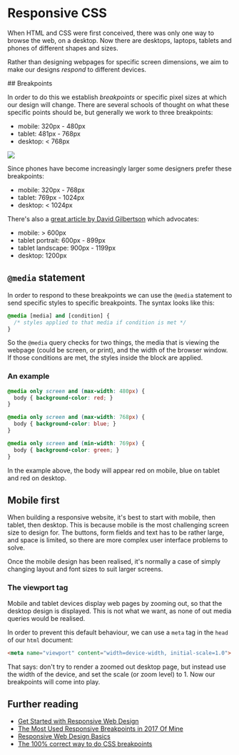 # Responsive CSS

When HTML and CSS were first conceived, there was only one way to browse the web, on a desktop. Now there are desktops, laptops, tablets and phones of different shapes and sizes.

Rather than designing webpages for specific screen dimensions, we aim to make our designs _respond_ to different devices.

## Breakpoints

In order to do this we establish _breakpoints_ or specific pixel sizes at which our design will change. There are several schools of thought on what these specific points should be, but generally we work to three breakpoints:

- mobile: 320px - 480px
- tablet: 481px - 768px
- desktop: < 768px

![](https://pbs.twimg.com/media/Clnncz8WEAA20Tl.jpg)

Since phones have become increasingly larger some designers prefer these breakpoints:

- mobile: 320px - 768px
- tablet: 769px - 1024px
- desktop: < 1024px

There's also a [great article by David Gilbertson](https://medium.freecodecamp.org/the-100-correct-way-to-do-css-breakpoints-88d6a5ba1862) which advocates:

- mobile: > 600px
- tablet portrait: 600px - 899px
- tablet landscape: 900px - 1199px
- desktop: 1200px

## `@media` statement

In order to respond to these breakpoints we can use the `@media` statement to send specific styles to specific breakpoints. The syntax looks like this:

```css
@media [media] and [condition] {
  /* styles applied to that media if condition is met */
}
```
So the `@media` query checks for two things, the media that is viewing the webpage (could be screen, or print), and the width of the browser window. If those conditions are met, the styles inside the block are applied.

### An example

```css
@media only screen and (max-width: 480px) {
  body { background-color: red; }
}

@media only screen and (max-width: 768px) {
  body { background-color: blue; }
}

@media only screen and (min-width: 769px) {
  body { background-color: green; }
}
```

In the example above, the body will appear red on mobile, blue on tablet and red on desktop.

## Mobile first

When building a responsive website, it's best to start with mobile, then tablet, then desktop. This is because mobile is the most challenging screen size to design for. The buttons, form fields and text has to be rather large, and space is limited, so there are more complex user interface problems to solve.

Once the mobile design has been realised, it's normally a case of simply changing layout and font sizes to suit larger screens.

### The viewport tag

Mobile and tablet devices display web pages by zooming out, so that the desktop design is displayed. This is not what we want, as none of out media queries would be realised.

In order to prevent this default behaviour, we can use a `meta` tag in the `head` of our `html` document:

```html
<meta name="viewport" content="width=device-width, initial-scale=1.0">
```

That says: don't try to render a zoomed out desktop page, but instead use the width of the device, and set the scale (or zoom level) to 1. Now our breakpoints will come into play.

## Further reading
- [Get Started with Responsive Web Design](http://www.creativebloq.com/responsive-web-design/get-started-5132987)
- [The Most Used Responsive Breakpoints in 2017 Of Mine](https://medium.com/@uiuxlab/the-most-used-responsive-breakpoints-in-2017-of-mine-9588e9bd3a8a)
- [Responsive Web Design Basics](https://developers.google.com/web/fundamentals/design-and-ux/responsive/)
- [The 100% correct way to do CSS breakpoints](https://medium.freecodecamp.org/the-100-correct-way-to-do-css-breakpoints-88d6a5ba1862)
